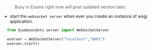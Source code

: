 > Busy in Exams right now will post updated version later.

- start the `websocket server` when ever you create an instance of wsgi application.
```python
  from djwebsockets.server import WebSocketServer
  
  wserver = WebSocketServer("localhost","8001")
  wserver.start()
```
